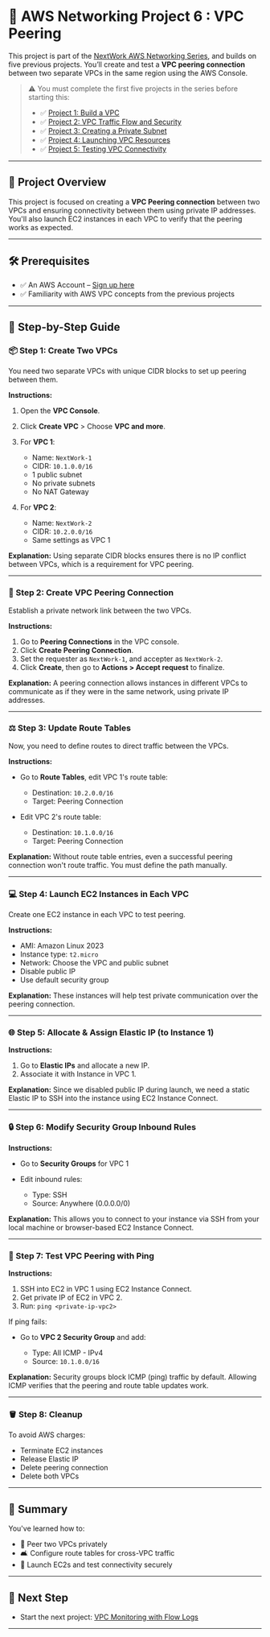 # 🚀 AWS Networking Project 6 : VPC Peering 

This project is part of the [NextWork AWS Networking Series](https://learn.nextwork.org/projects/aws-networks-peering?track=high), and builds on five previous projects. You’ll create and test a **VPC peering connection** between two separate VPCs in the same region using the AWS Console.

> ⚠️ You must complete the first five projects in the series before starting this:
>
> * ✅ [Project 1: Build a VPC](https://github.com/Jerome-Pooh/AWS_Jerome_nextwork/tree/main/Build%20a%20Virtual%20Private%20Cloud%20%28VPC%29%20on%20AWS)
> * ✅ [Project 2: VPC Traffic Flow and Security](https://github.com/Jerome-Pooh/AWS_Jerome_nextwork/tree/main/VPC%20Traffic%20Flow%20and%20Security)
> * ✅ [Project 3: Creating a Private Subnet](https://github.com/Jerome-Pooh/AWS_Jerome_nextwork/tree/main/Creating%20a%20Private%20Subnet)
> * ✅ [Project 4: Launching VPC Resources](https://github.com/Jerome-Pooh/AWS_Jerome_nextwork/tree/main/Launching%20VPC%20Resources)
> * ✅ [Project 5: Testing VPC Connectivity](https://github.com/Jerome-Pooh/AWS_Jerome_nextwork/tree/main/Testing%20VPC%20Connectivity)

---

## 🚀 Project Overview

This project is focused on creating a **VPC Peering connection** between two VPCs and ensuring connectivity between them using private IP addresses. You'll also launch EC2 instances in each VPC to verify that the peering works as expected.

---

## 🛠️ Prerequisites

* ✅ An AWS Account – [Sign up here](https://portal.aws.amazon.com/billing/signup)
* ✅ Familiarity with AWS VPC concepts from the previous projects

---

## 📍 Step-by-Step Guide

### 📦 Step 1: Create Two VPCs

You need two separate VPCs with unique CIDR blocks to set up peering between them.

**Instructions:**

1. Open the **VPC Console**.
2. Click **Create VPC** > Choose **VPC and more**.
3. For **VPC 1**:

   * Name: `NextWork-1`
   * CIDR: `10.1.0.0/16`
   * 1 public subnet
   * No private subnets
   * No NAT Gateway
4. For **VPC 2**:

   * Name: `NextWork-2`
   * CIDR: `10.2.0.0/16`
   * Same settings as VPC 1

**Explanation:** Using separate CIDR blocks ensures there is no IP conflict between VPCs, which is a requirement for VPC peering.

---

### 🌉 Step 2: Create VPC Peering Connection

Establish a private network link between the two VPCs.

**Instructions:**

1. Go to **Peering Connections** in the VPC console.
2. Click **Create Peering Connection**.
3. Set the requester as `NextWork-1`, and accepter as `NextWork-2`.
4. Click **Create**, then go to **Actions > Accept request** to finalize.

**Explanation:** A peering connection allows instances in different VPCs to communicate as if they were in the same network, using private IP addresses.

---

### ⚖️ Step 3: Update Route Tables

Now, you need to define routes to direct traffic between the VPCs.

**Instructions:**

* Go to **Route Tables**, edit VPC 1's route table:

  * Destination: `10.2.0.0/16`
  * Target: Peering Connection
* Edit VPC 2's route table:

  * Destination: `10.1.0.0/16`
  * Target: Peering Connection

**Explanation:** Without route table entries, even a successful peering connection won't route traffic. You must define the path manually.

---

### 💻 Step 4: Launch EC2 Instances in Each VPC

Create one EC2 instance in each VPC to test peering.

**Instructions:**

* AMI: Amazon Linux 2023
* Instance type: `t2.micro`
* Network: Choose the VPC and public subnet
* Disable public IP
* Use default security group

**Explanation:** These instances will help test private communication over the peering connection.

---

### 🌐 Step 5: Allocate & Assign Elastic IP (to Instance 1)

**Instructions:**

1. Go to **Elastic IPs** and allocate a new IP.
2. Associate it with Instance in VPC 1.

**Explanation:** Since we disabled public IP during launch, we need a static Elastic IP to SSH into the instance using EC2 Instance Connect.

---

### 🔒 Step 6: Modify Security Group Inbound Rules

**Instructions:**

* Go to **Security Groups** for VPC 1
* Edit inbound rules:

  * Type: SSH
  * Source: Anywhere (0.0.0.0/0)

**Explanation:** This allows you to connect to your instance via SSH from your local machine or browser-based EC2 Instance Connect.

---

### 🤕 Step 7: Test VPC Peering with Ping

**Instructions:**

1. SSH into EC2 in VPC 1 using EC2 Instance Connect.
2. Get private IP of EC2 in VPC 2.
3. Run: `ping <private-ip-vpc2>`

If ping fails:

* Go to **VPC 2 Security Group** and add:

  * Type: All ICMP - IPv4
  * Source: `10.1.0.0/16`

**Explanation:** Security groups block ICMP (ping) traffic by default. Allowing ICMP verifies that the peering and route table updates work.

---

### 🪣 Step 8: Cleanup

To avoid AWS charges:

* Terminate EC2 instances
* Release Elastic IP
* Delete peering connection
* Delete both VPCs

---

## 📖 Summary

You've learned how to:

* 🌉 Peer two VPCs privately
* 🛋️ Configure route tables for cross-VPC traffic
* 🚀 Launch EC2s and test connectivity securely

---

## 🔗 Next Step

* Start the next project: [VPC Monitoring with Flow Logs](https://learn.nextwork.org/projects/aws-networks-logs)

---